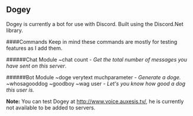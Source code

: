 ## Dogey
Dogey is currently a bot for use with Discord. Built using the Discord.Net library.


####Commands
Keep in mind these commands are mostly for testing features as I add them.

######Chat Module
~chat count - *Get the total number of messages you have sent on this server*.

######Bot Module
~doge verytext muchparameter - *Generate a doge.*
~whosagooddog ~goodboy ~wag user - *Let's you know how good a dog this user is.*

**Note:** You can test Dogey at http://www.voice.auxesis.tv/, he is currently not available to be added to servers.
